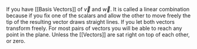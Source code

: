 If you have [[Basis Vectors]] of $\vec{v}$ and $\vec{w}$. It is called a linear combination because if you fix one of the scalars and allow the other to move freely the tip of the resulting vector draws straight lines. If you let both vectors transform freely. For most pairs of vectors you will be able to reach any point in the plane. Unless the [[Vectors]] are sat right on top of each other, or zero. 

